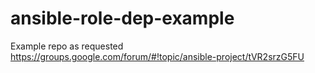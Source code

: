 ansible-role-dep-example
========================

Example repo as requested https://groups.google.com/forum/#!topic/ansible-project/tVR2srzG5FU
